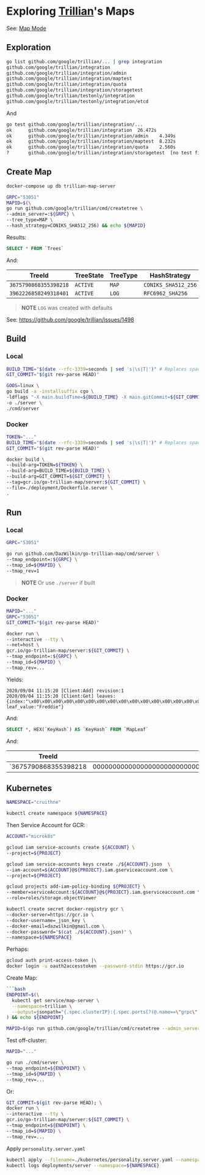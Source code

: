 # Exploring [Trillian](https://github.com/google/trillian)'s Maps

See: [Map Mode](https://github.com/google/trillian#map-mode)

## Exploration

```bash
go list github.com/google/trillian/... | grep integration
github.com/google/trillian/integration
github.com/google/trillian/integration/admin
github.com/google/trillian/integration/maptest
github.com/google/trillian/integration/quota
github.com/google/trillian/integration/storagetest
github.com/google/trillian/testonly/integration
github.com/google/trillian/testonly/integration/etcd
```

And

```bash
go test github.com/google/trillian/integration/...
ok  	github.com/google/trillian/integration	26.472s
ok  	github.com/google/trillian/integration/admin	4.349s
ok  	github.com/google/trillian/integration/maptest	8.232s
ok  	github.com/google/trillian/integration/quota	2.560s
?   	github.com/google/trillian/integration/storagetest	[no test files]
```

## Create Map

```bash
docker-compose up db trillian-map-server
```

```bash
GRPC="53051"
MAPID=$(\
go run github.com/google/trillian/cmd/createtree \
--admin_server=:${GRPC} \
--tree_type=MAP \
--hash_strategy=CONIKS_SHA512_256) && echo ${MAPID}
```

Results:

```SQL
SELECT * FROM `Trees`
```

And:

|TreeId|TreeState|TreeType|HashStrategy|HashAlgorithm|SignatureAlgorithm|
|------|---------|--------|------------|-------------|------------------|
|`3675790868355398218`|`ACTIVE`|`MAP`|`CONIKS_SHA512_256`|`SHA256`|`ECDSA`|
|`3962226858249318401`|`ACTIVE`|`LOG`|`RFC6962_SHA256`|`SHA256`|`ECDSA`|


> **NOTE** `LOG` was created with defaults

See: https://github.com/google/trillian/issues/1498

## Build

### Local

```bash
BUILD_TIME="$(date --rfc-3339=seconds | sed 's|\s|T|')" # Replaces space with "T"
GIT_COMMIT="$(git rev-parse HEAD)"

GOOS=linux \
go build -a -installsuffix cgo \
-ldflags "-X main.buildTime=${BUILD_TIME} -X main.gitCommit=${GIT_COMMIT}" \
-o ./server \
./cmd/server
```

### Docker

```bash
TOKEN="..."
BUILD_TIME="$(date --rfc-3339=seconds | sed 's|\s|T|')" # Replaces space with "T"
GIT_COMMIT="$(git rev-parse HEAD)"

docker build \
--build-arg=TOKEN=${TOKEN} \
--build-arg=BUILD_TIME=${BUILD_TIME} \
--build-arg=GIT_COMMIT=${GIT_COMMIT} \
--tag=gcr.io/go-trillian-map/server:${GIT_COMMIT} \
--file=./deployment/Dockerfile.server \
.
```

## Run

### Local

```bash
GRPC="53051"

go run github.com/DazWilkin/go-trillian-map/cmd/server \
--tmap_endpoint=:${GRPC} \
--tmap_id=${MAPID} \
--tmap_rev=1
```

> **NOTE** Or use `./server` if built

### Docker

```bash
MAPID="..."
GRPC="53051"
GIT_COMMIT="$(git rev-parse HEAD)"

docker run \
--interactive --tty \
--net=host \
gcr.io/go-trillian-map/server:${GIT_COMMIT} \
--tmap_endpoint=:${GRPC} \
--tmap_id=${MAPID} \
--tmap_rev=...
```

Yields:

```console
2020/09/04 11:15:20 [Client:Add] revision:1
2020/09/04 11:15:20 [Client:Get] leaves:{index:"\x00\x00\x00\x00\x00\x00\x00\x00\x00\x00\x00\x00\x00\x00\x00\x00\x00\x00\x00\x00\x00\x00\x00\x00\x00\x00\x00\x00\x00\x00\x00\x00"  leaf_value:"Freddie"}
```

And:

```SQL
SELECT *, HEX(`KeyHash`) AS `KeyHash` FROM `MapLeaf`
```

And:

|TreeId|KeyHash|MapRevision|LeafValue|
|------|-------|-----------|---------|
|`3675790868355398218|0000000000000000000000000000000000000000000000000000000000000000`|`1`|`77 bytes`|


## Kubernetes


```bash
NAMESPACE="cruithne"

kubectl create namespace ${NAMESPACE}
```

Then Service Account for GCR:

```bash
ACCOUNT="microk8s"

gcloud iam service-accounts create ${ACCOUNT} \
--project=${PROJECT}

gcloud iam service-accounts keys create ./${ACCOUNT}.json  \
--iam-account=${ACCOUNT}@${PROJECT}.iam.gserviceaccount.com \
--project=${PROJECT}

gcloud projects add-iam-policy-binding ${PROJECT} \
--member=serviceAccount:${ACCOUNT}@${PROJECT}.iam.gserviceaccount.com \
--role=roles/storage.objectViewer

kubectl create secret docker-registry gcr \
--docker-server=https://gcr.io \
--docker-username=_json_key \
--docker-email=dazwilkin@gmail.com \
--docker-password="$(cat ./${ACCOUNT}.json)" \
--namespace=${NAMESPACE}
```

Perhaps:

```bash
gcloud auth print-access-token |\
docker login -u oauth2accesstoken --password-stdin https://gcr.io
```

Create Map:

```bash
```bash
ENDPOINT=$(\
  kubectl get service/map-server \
  --namespace=trillian \
  --output=jsonpath="{.spec.clusterIP}:{.spec.ports[?(@.name==\"grpc\")].port}"\
) && echo ${ENDPOINT}

MAPID=$(go run github.com/google/trillian/cmd/createtree --admin_server=${ENDPOINT} --tree_type=MAP --hash_strategy=CONIKS_SHA512_256) && echo ${MAPID}
```

Test off-cluster:

```bash
MAPID="..."

go run ./cmd/server \
--tmap_endpoint=${ENDPOINT} \
--tmap_id=${MAPID} \
--tmap_rev=...
```

Or:

```bash
GIT_COMMIT=$(git rev-parse HEAD); \
docker run \
--interactive --tty \
gcr.io/go-trillian-map/server:${GIT_COMMIT} \
--tmap_endpoint=${ENDPOINT} \
--tmap_id=${MAPID} \
--tmap_rev=...
```

Apply `personality.server.yaml`

```bash
kubectl apply --filename=./kubernetes/personality.server.yaml --namespace=${NAMESPACE}
kubectl logs deployments/server --namespace=${NAMESPACE}
```


